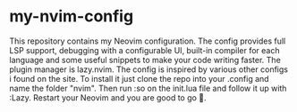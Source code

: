 # my-nvim-config
This repository contains my Neovim configuration. The config 
provides full LSP support, debugging with a configurable UI, built-in compiler for each language and some useful snippets to make your code writing faster. The plugin manager is lazy.nvim. The config is inspired by various other configs i found on the site.
To install it just clone the repo into your .config and name the folder "nvim". Then run :so on the init.lua file and follow it up with :Lazy. Restart your Neovim and you are good to go 🙂.
